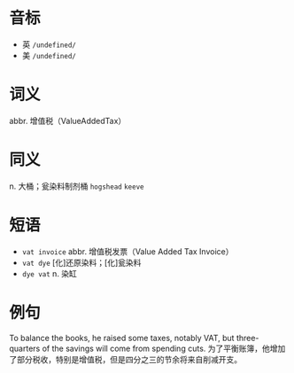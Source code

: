 # 音标

- 英 `/undefined/`
- 美 `/undefined/`

# 词义

abbr. 增值税（ValueAddedTax）


# 同义

n. 大桶；瓮染料制剂桶
`hogshead` `keeve`

# 短语

- `vat invoice` abbr. 增值税发票（Value Added Tax Invoice）
- `vat dye` [化]还原染料；[化]瓮染料
- `dye vat` n. 染缸

# 例句

To balance the books, he raised some taxes, notably VAT, but three-quarters of the savings will come from spending cuts.
为了平衡账簿，他增加了部分税收，特别是增值税，但是四分之三的节余将来自削减开支。


